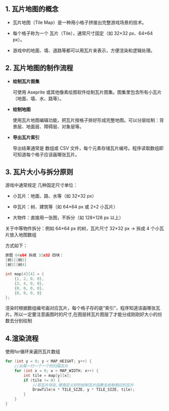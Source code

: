 ## 1. 瓦片地图的概念

- 瓦片地图（Tile Map）是一种用小格子拼接出完整游戏场景的技术。

- 每个格子称为一个 瓦片（Tile），通常尺寸固定（如 32×32 px、64×64 px）。

- 游戏中的地面、墙、道路等都可以用瓦片来表示，方便渲染和逻辑处理。

## 2. 瓦片地图的制作流程

- **绘制瓦片图集**

    可使用 Aseprite 或其他像素绘图软件绘制瓦片图集。图集里包含所有小瓦片（地面、墙、水、路等）。

- **绘制地图**

    使用瓦片地图编辑功能，把瓦片按格子排好形成完整地图。可以分层绘制：背景层、地面层、障碍层、对象层等。

- **导出瓦片索引**

    导出结果通常是 数组或 CSV 文件，每个元素存储瓦片编号。程序读取数组即可知道每个格子应该画哪张瓦片。

## 3. 瓦片大小与拆分原则

游戏中通常规定 几种固定尺寸单位：

- 小瓦片：地面、路、水等（如 32×32 px）

- 中瓦片：树、建筑等（如 64×64 px 或 2×2 小瓦片）

- 大物件：直接用一张图，不拆分（如 128×128 px 以上）

关于中等物件拆分：例如 64×64 px 的树，瓦片尺寸 32×32 px → 拆成 4 个小瓦片放入地图数组

方式如下：
```c
原图 64x64 拆成 32x32 四块：
[树1][树2]
[树3][树4]

int map[4][4] = {
    {1, 2, 0, 0},
    {3, 4, 0, 0},
    {0, 0, 0, 0},
    {0, 0, 0, 0}
};
```
渲染时根据数组编号画对应瓦片，每个格子存的是“索引”，程序知道该画哪张瓦片。所以一定要注意画图时的尺寸,在图层转瓦片图层了才能分成刚刚好大小的份数去分别绘制

## 4.渲染流程
使用for循环来遍历瓦片数组
```c
for (int y = 0; y < MAP_HEIGHT; y++) {
    //从每一行一个一个的扫描瓦片
    for (int x = 0; x < MAP_WIDTH; x++) {
        int tile = map[y][x];
        if (tile != 0) {
            //若瓦片存在,使用定义好的绘制瓦片函数去绘制相应的瓦片
            DrawTile(x * TILE_SIZE, y * TILE_SIZE, tile);
        }
    }
}
```